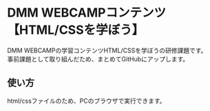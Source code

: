 # DMM WEBCAMPコンテンツ【HTML/CSSを学ぼう】
DMM WEBCAMPの学習コンテンツHTML/CSSを学ぼうの研修課題です。  
事前課題として取り組んだため、まとめてGitHubにアップします。  
## 使い方
html/cssファイルのため、PCのブラウザで実行できます。
